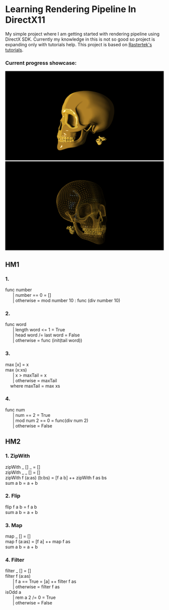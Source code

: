 # Learning Rendering Pipeline In DirectX11
My simple project where I am getting started with rendering pipeline using DirectX SDK. Currently my knowledge in this is not so good so project is expanding only with tutorials help.
This project is based on [Rastertek's tutorials](http://www.rastertek.com).
### Current progress showcase:
![Promo](ReadmeData/skull.png)
![Promo](ReadmeData/skullWF.png)


## HM1
### 1.
func number <br/>
&nbsp; &nbsp; &nbsp; | number == 0 = [] <br/>
&nbsp; &nbsp; &nbsp; | otherwise = mod number 10 : func (div number 10) <br/>
### 2.
func word <br/>
&nbsp; &nbsp; &nbsp; | length word <= 1 = True <br/>
&nbsp; &nbsp; &nbsp; | head word /= last word = False <br/>
&nbsp; &nbsp; &nbsp; | otherwise = func (init(tail word)) <br/>
### 3.
max [x] = x <br/>
max (x:xs) <br/> 
&nbsp; &nbsp; &nbsp; | x > maxTail = x <br/>
&nbsp; &nbsp; &nbsp; | otherwise = maxTail <br/>
&nbsp; &nbsp; where maxTail = max xs <br/>
### 4.
func num <br/>
&nbsp; &nbsp; &nbsp; | num == 2 = True <br/>
&nbsp; &nbsp; &nbsp; | mod num 2 == 0 = func(div num 2) <br/>
&nbsp; &nbsp; &nbsp; | otherwise = False <br/>

## HM2
### 1. ZipWith
zipWith _ [] _ = [] <br/>
zipWith _ _ [] = [] <br/>
zipWith f (a:as) (b:bs) = [f a b] ++ zipWith f as bs <br/>
sum a b = a + b <br/>
### 2. Flip
flip f a b = f a b <br/>
sum a b = a + b <br/>
### 3. Map
map _ [] = [] <br/>
map f (a:as) = [f a] ++ map f as <br/>
sum a b = a + b <br/>
### 4. Filter
filter _ [] = [] <br/>
filter f (a:as) <br/> 
&nbsp; &nbsp; &nbsp; | f a == True = [a] ++ filter f as <br/>
&nbsp; &nbsp; &nbsp; | otherwise = filter f as <br/>
isOdd a <br/>
&nbsp; &nbsp; &nbsp; | rem a 2 /= 0 = True <br/>
&nbsp; &nbsp; &nbsp; | otherwise = False <br/>
